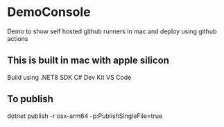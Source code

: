 # DemoConsole
Demo to show self hosted github runners in mac and deploy using github actions

## This is built in mac with apple silicon
Build using
.NET8 SDK
C# Dev Kit
VS Code 

## To publish
dotnet publish -r osx-arm64 -p:PublishSingleFile=true
